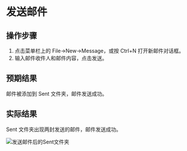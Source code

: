 # 发送邮件

## 操作步骤

1. 点击菜单栏上的 File->New->Message，或按 Ctrl+N 打开新邮件对话框。
2. 输入邮件收件人和邮件内容，点击发送。

## 预期结果

邮件被添加到 Sent 文件夹，邮件发送成功。

## 实际结果

Sent 文件夹出现两封发送的邮件，邮件发送成功。

![发送邮件后的Sent文件夹](../img/thunderbird-sent.png)

